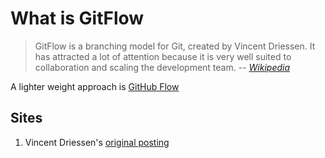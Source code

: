 # What is GitFlow

> GitFlow is a branching model for Git, created by Vincent Driessen.
> It has attracted a lot of attention because it is very well suited
> to collaboration and scaling the development team.
> -- *[Wikipedia](https://datasift.github.io/gitflow/IntroducingGitFlow.html)*

A lighter weight approach is [GitHub Flow](github-flow.md)

## Sites

1. Vincent Driessen's [original posting](https://nvie.com/posts/a-successful-git-branching-model/)
